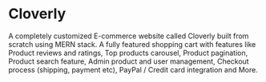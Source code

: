 # Cloverly

 A completely customized E-commerce website called Cloverly built from scratch using MERN
stack. A fully featured shopping cart with features like Product reviews and ratings, Top
products carousel, Product pagination, Product search feature, Admin product and user
management, Checkout process (shipping, payment etc), PayPal / Credit card integration
and More.
